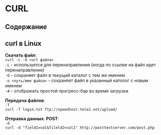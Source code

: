 # CURL

## Содержание

## curl в Linux

**Скачать файл**:  
`curl -L -O <url файла>`  
`-L` - используется для перенаправления (когда по ссылке на файл идет перенаправление)  
`-O` - сохраняет файл в текущий каталог с тем же именем  
`-o <путь/имя файла>` - сохраняет файл в указанный католог с новым именем  
`-#` - отображать простой прогресс-бар во время загрузки

**Передача файлов**:  
`-T`  
`curl -T login.txt ftp://speedtest.tele2.net/upload/`

**Отправка данных. POST**:  
`-d`  
`curl -d "field1=val&fileld2=val1" http://posttestserver.com/post.php`  


